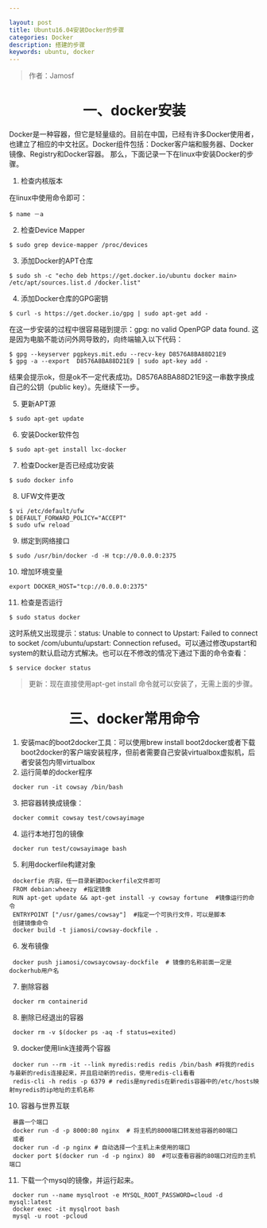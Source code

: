 ```yaml
---

layout: post
title: Ubuntu16.04安装Docker的步骤
categories: Docker
description: 搭建的步骤
keywords: ubuntu, docker
---
```

> 作者：Jamosf

<h1 style="text-align:center">一、docker安装</h1>

Docker是一种容器，但它是轻量级的。目前在中国，已经有许多Docker使用者，也建立了相应的中文社区。Docker组件包括：Docker客户端和服务器、Docker镜像、Registry和Docker容器。
那么，下面记录一下在linux中安装Docker的步骤。

1. 检查内核版本

在linux中使用命令即可：
```
$ name －a 
```
2. 检查Device Mapper

```
$ sudo grep device-mapper /proc/devices
```
3. 添加Docker的APT仓库

```
$ sudo sh -c "echo deb https://get.docker.io/ubuntu docker main> /etc/apt/sources.list.d /docker.list"
```
4. 添加Docker仓库的GPG密钥

```
$ curl -s https://get.docker.io/gpg | sudo apt-get add -
```
在这一步安装的过程中很容易碰到提示：gpg: no valid OpenPGP data found. 这是因为电脑不能访问外网导致的，向终端输入以下代码：
```
$ gpg --keyserver pgpkeys.mit.edu --recv-key D8576A8BA88D21E9
$ gpg -a --export  D8576A8BA88D21E9 | sudo apt-key add -
```
结果会提示ok，但是ok不一定代表成功。D8576A8BA88D21E9这一串数字换成自己的公钥（public key）。先继续下一步。

5. 更新APT源

```
$ sudo apt-get update
```
6. 安装Docker软件包

```
$ sudo apt-get install lxc-docker
```
7. 检查Docker是否已经成功安装

```
$ sudo docker info
```

8. UFW文件更改

```
$ vi /etc/default/ufw
$ DEFAULT_FORWARD_POLICY="ACCEPT"
$ sudo ufw reload     
```
9. 绑定到网络接口

```
$ sudo /usr/bin/docker -d -H tcp://0.0.0.0:2375
```

10. 增加环境变量

```
export DOCKER_HOST="tcp://0.0.0.0:2375"
```

11. 检查是否运行

```
$ sudo status docker
```
 这时系统又出现提示：status: Unable to connect to Upstart: Failed to connect to socket /com/ubuntu/upstart: Connection refused。可以通过修改upstart和system的默认启动方式解决。也可以在不修改的情况下通过下面的命令查看：
```
$ service docker status
```

> 更新：现在直接使用apt-get install 命令就可以安装了，无需上面的步骤。

<h1 style="text-align:center">三、docker常用命令</h1>

1. 安装mac的boot2docker工具：可以使用brew install boot2docker或者下载boot2docker的客户端安装程序，但前者需要自己安装virtualbox虚拟机，后者安装包内带virtualbox
2. 运行简单的docker程序

```
 docker run -it cowsay /bin/bash
```

3. 把容器转换成镜像：

```
 docker commit cowsay test/cowsayimage
```

4. 运行本地打包的镜像

```
 docker run test/cowsayimage bash
```

5. 利用dockerfile构建对象

```
 dockerfie 内容，任一目录新建Dockerfile文件即可
 FROM debian:wheezy  #指定镜像
 RUN apt-get update && apt-get install -y cowsay fortune  #镜像运行的命令
 ENTRYPOINT ["/usr/games/cowsay"]  #指定一个可执行文件，可以是脚本
 创建镜像命令
 docker build -t jiamosi/cowsay-dockfile .
```

6. 发布镜像

```
 docker push jiamosi/cowsaycowsay-dockfile  # 镜像的名称前面一定是dockerhub用户名
```

7. 删除容器

```
 docker rm containerid
```

8. 删除已经退出的容器

```
 docker rm -v $(docker ps -aq -f status=exited)
```

9. docker使用link连接两个容器

```
 docker run --rm -it --link myredis:redis redis /bin/bash #将我的redis与最新的redis连接起来，并且启动新的redis，使用redis-cli看看
 redis-cli -h redis -p 6379 # redis是myredis在新redis容器中的/etc/hosts映射myredis的ip地址的主机名称
```

10. 容器与世界互联

```
 暴露一个端口
 docker run -d -p 8000:80 nginx  # 将主机的8000端口转发给容器的80端口
 或者
 docker run -d -p nginx # 自动选择一个主机上未使用的端口
 docker port $(docker run -d -p nginx) 80  #可以查看容器的80端口对应的主机端口
```

11. 下载一个mysql的镜像，并运行起来。

```
 docker run --name mysqlroot -e MYSQL_ROOT_PASSWORD=cloud -d mysql:latest
 docker exec -it mysqlroot bash
 mysql -u root -pcloud
```